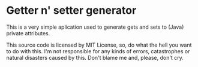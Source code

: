 # Getter n' setter generator

This is a very simple aplication used to generate gets and sets to (Java) private attributes.

This source code is licensed by MIT License, so, do what the hell you want to do with this. I'm not responsible for any kinds of errors, catastrophes or natural disasters caused by this. Don't blame me and, please, don't cry.
